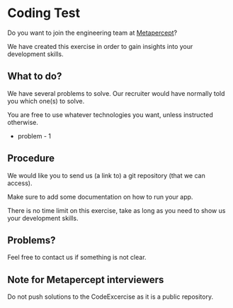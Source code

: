# Coding Test

Do you want to join the engineering team at [Metapercept](https://metapercept.com/)?

We have created this exercise in order to gain insights into your development skills.

## What to do?

We have several problems to solve. Our recruiter would have normally told you which one(s) to solve.

You are free to use whatever technologies you want, unless instructed otherwise.

- problem - 1

## Procedure

We would like you to send us (a link to) a git repository (that we can access).  

Make sure to add some documentation on how to run your app.

There is no time limit on this exercise, take as long as you need to show us your development skills.

## Problems?

Feel free to contact us if something is not clear.

## Note for Metapercept interviewers

Do not push solutions to the CodeExcercise as it is a public repository.
